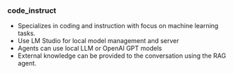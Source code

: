 ### code_instruct

- Specializes in coding and instruction with focus on machine learning tasks. 
- Use LM Studio for local model management and server
- Agents can use local LLM or OpenAI GPT models 
- External knowledge can be provided to the conversation using the RAG agent.

